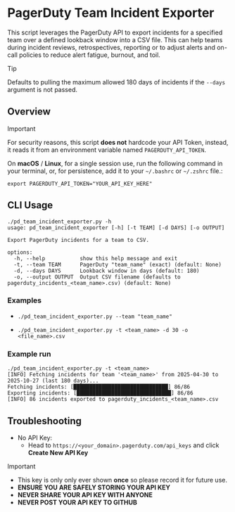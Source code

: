 # PagerDuty Team Incident Exporter

This script leverages the PagerDuty API to export incidents for a specified team over a defined lookback window into a CSV file. This can help teams during incident reviews, retrospectives, reporting or to adjust alerts and on-call policies to reduce alert fatigue, burnout, and toil.

> [!TIP]
> Defaults to pulling the maximum allowed 180 days of incidents if the `--days` argument is not passed.

## Overview

>[!IMPORTANT]
> For security reasons, this script **does not** hardcode your API Token, instead, it reads it from an environment variable named `PAGERDUTY_API_TOKEN`.

On **macOS** / **Linux**, for a single session use, run the following command in your terminal, or, for persistence, add it to your `~/.bashrc` or `~/.zshrc` file.:

```
export PAGERDUTY_API_TOKEN="YOUR_API_KEY_HERE"
```

## CLI Usage

```
./pd_team_incident_exporter.py -h
usage: pd_team_incident_exporter [-h] [-t TEAM] [-d DAYS] [-o OUTPUT]

Export PagerDuty incidents for a team to CSV.

options:
  -h, --help           show this help message and exit
  -t, --team TEAM      PagerDuty "team_name" (exact) (default: None)
  -d, --days DAYS      Lookback window in days (default: 180)
  -o, --output OUTPUT  Output CSV filename (defaults to pagerduty_incidents_<team_name>.csv) (default: None)
```

### Examples
- ```
  ./pd_team_incident_exporter.py --team "team_name"
  ```
- ```
  ./pd_team_incident_exporter.py -t <team_name> -d 30 -o <file_name>.csv
  ```

### Example run

```
./pd_team_incident_exporter.py -t <team_name>
[INFO] Fetching incidents for team '<team_name>' from 2025-04-30 to 2025-10-27 (last 180 days)...
Fetching incidents: [██████████████████████████████] 86/86
Exporting incidents: [██████████████████████████████] 86/86
[INFO] 86 incidents exported to pagerduty_incidents_<team_name>.csv
```

## Troubleshooting

- No API Key:
    - Head to `https://<your_domain>.pagerduty.com/api_keys` and click **Create New API Key**

> [!IMPORTANT]
> - This key is only only ever shown **once** so please record it for future use.
> - **ENSURE YOU ARE SAFELY STORING YOUR API KEY**
> - **NEVER SHARE YOUR API KEY WITH ANYONE**
> - **NEVER POST YOUR API KEY TO GITHUB**

